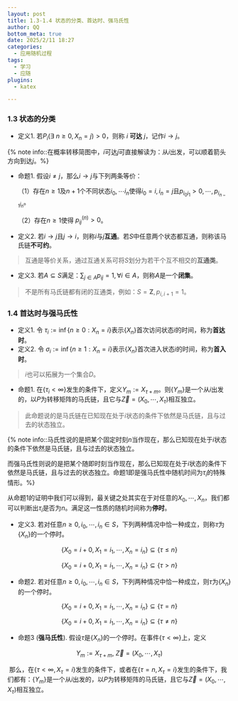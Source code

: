 ```yaml
---
layout: post
title: 1.3-1.4 状态的分类、首达时、强马氏性
author: QQ
bottom_meta: true
date: 2025/2/11 18:27
categories:
  - 应用随机过程
tags:
  - 学习
  - 应随
plugins:
  - katex

---
```


### 1.3 状态的分类

- 定义1. 若$P_i(\exists\ n \geq 0, X_n=j) >0$，则称 $i$ **可达** $j$，记作$i \rightarrow j$。

{% note info::在概率转移简图中，$i$可达$j$可直接解读为：从$i$出发，可以顺着箭头方向到达$j$。%}

- 命题1. 假设$i \neq j$，那么$i \rightarrow j$与下列两条等价：

  （1）存在$n \geq 1$及$n+1$个不同状态$i_0,\cdots i_n$使得$i_0=i, i_n=j$且$p_{i_0i_1} >0, \cdots, p_{i_{n-1}i_n}$。

  （2）存在$n\geq 1$使得 $p_{ij}^{(n)}>0$。

- 定义2. 若$i \rightarrow j$且$j \rightarrow i$，则称$i$与$j$**互通**。若$S$中任意两个状态都互通，则称该马氏链**不可约**。

> 互通是等价关系，通过互通关系可将$S$划分为若干个互不相交的**互通类**。

- 定义3. 若$A\subseteq S$满足：$\sum_{j \in A} p_{ij} = 1, \forall i \in A$，则称$A$是一个**闭集**。

> 不是所有马氏链都有闭的互通类，例如：$S=\mathbf{Z}, p_{i, i+1} = 1$。



### 1.4 首达时与强马氏性

- 定义1. 令 $\tau _i := \inf\{n \geq0:X_n=i\}$表示$\{X_n\}$首次访问状态$i$的时间，称为**首达时**。
- 定义2. 令 $\sigma _i := \inf\{n \geq1:X_n=i\}$表示$\{X_n\}$首次进入状态$i$的时间，称为**首入时**。

> $i$也可以拓展为一个集合$D$。

- 命题1. 在$\{\tau_i < \infty\}$发生的条件下，定义$Y_m := X_{\tau + m}$。则$\{Y_m\}$是一个从$i$出发的，以$P$为转移矩阵的马氏链，且它与$\vec{Z} = (X_0, \cdots, X_\tau)$相互独立。

> 此命题说的是马氏链在已知现在处于$i$状态的条件下依然是马氏链，且与过去的状态独立。

{% note info::马氏性说的是把某个固定时刻$n$当作现在，那么已知现在处于$i$状态的条件下依然是马氏链，且与过去的状态独立。<br>

而强马氏性则说的是把某个随即时刻当作现在，那么已知现在处于$i$状态的条件下依然是马氏链，且与过去的状态独立。命题1即是强马氏性中随机时间为$\tau_i$的特殊情形。%}

从命题1的证明中我们可以得到，最关键之处其实在于对任意的$X_0, \cdots, X_n$，我们都可以判断出$\tau_i$是否为$n$。满足这一性质的随机时间称为**停时**。

- 定义3. 若对任意$n \geq 0,i_0, \cdots, i_n \in S$，下列两种情况中恰一种成立，则称$\tau$为$\{X_n\}$的一个停时。

$$
\{X_0 = i+0,X_1=i_1,\cdots,X_n=i_n\}\subseteq \{\tau \leq n\}
$$

$$
\{X_0 = i+0,X_1=i_1,\cdots,X_n=i_n\}\subseteq \{\tau \gt n\}
$$

- 命题2. 若对任意$n \geq 0,i_0, \cdots, i_n \in S$，下列两种情况中恰一种成立，则$\tau$为$\{X_n\}$的一个停时。

$$
\{X_0 = i+0,X_1=i_1,\cdots,X_n=i_n\}\subseteq \{\tau = n\}
$$

$$
\{X_0 = i+0,X_1=i_1,\cdots,X_n=i_n\}\subseteq \{\tau \neq n\}
$$

- 命题3 (**强马氏性**). 假设$\tau$是$\{X_n\}$的一个停时。在事件$\{\tau < \infty\}$上，定义

$$
Y_m := X_{\tau + m}, \ \vec{Z} = (X_0, \cdots, X_\tau)
$$

​	那么，在$\{\tau < \infty, X_\tau =i\}$发生的条件下，或者在$\{\tau =n, X_\tau =i\}$发生的条件下，我们都有：$\{Y_m\}$是一个从$i$出发的，以$P$为转移矩阵的马氏链，且它与$\vec{Z} = (X_0, \cdots, X_\tau)$相互独立。

